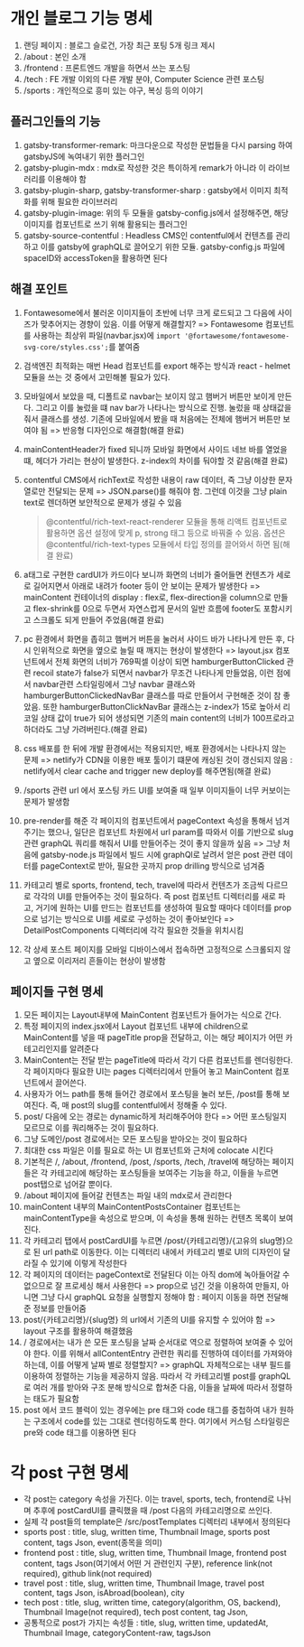 # 개인 블로그 기능 명세

1. 랜딩 페이지 : 블로그 슬로건, 가장 최근 포팅 5개 링크 제시
2. /about : 본인 소개
3. /frontend : 프론트엔드 개발을 하면서 쓰는 포스팅
4. /tech : FE 개발 이외의 다른 개발 분야, Computer Science 관련 포스팅
5. /sports : 개인적으로 흥미 있는 야구, 복싱 등의 이야기

## 플러그인들의 기능

1. gatsby-transformer-remark: 마크다운으로 작성한 문법들을 다시 parsing 하여 gatsbyJS에 녹여내기 위한 플러그인
2. gatsby-plugin-mdx : mdx로 작성한 것은 특이하게 remark가 아니라 이 라이브러리를 이용해야 함
3. gatsby-plugin-sharp, gatsby-transformer-sharp : gatsby에서 이미지 최적화를 위해 필요한 라이브러리
4. gatsby-plugin-image: 위의 두 모듈을 gatsby-config.js에서 설정해주면, 해당 이미지를 컴포넌트로 쓰기 위해 활용되는 플러그인
5. gatsby-source-contentful : Headless CMS인 contentful에서 컨텐츠를 관리하고 이를 gatsby에 graphQL로 끌어오기 위한 모듈. gatsby-config.js 파일에 spaceID와 accessToken을 활용하면 된다

## 해결 포인트

1. Fontawesome에서 불러온 이미지들이 초반에 너무 크게 로드되고 그 다음에 사이즈가 맞추어지는 경향이 있음. 이를 어떻게 해결할지? =>
   Fontawesome 컴포넌트를 사용하는 최상위 파일(navbar.jsx)에 `import '@fortawesome/fontawesome-svg-core/styles.css';`를 붙여줌

2. 검색엔진 최적화는 매번 Head 컴포넌트를 export 해주는 방식과 react - helmet 모듈을 쓰는 것 중에서 고민해볼 필요가 있다.

3. 모바일에서 보았을 때, 디폴트로 navbar는 보이지 않고 햄버거 버튼만 보이게 만든다. 그리고 이를 눌렀을 떄 nav bar가 나타나는 방식으로 진행. 눌렀을 때 상태값을 줘서 클래스를 생성. 기존에 모바일에서 봤을 때 처음에는 전체에 햄버거 버튼만 보여야 됨 => 반응형 디자인으로 해결함(해결 완료)

4. mainContentHeader가 fixed 되니까 모바일 화면에서 사이드 네브 바를 열었을 떄, 헤더가 가리는 현상이 발생한다. z-index의 차이를 둬야할 것 같음(해결 완료)

5. contentful CMS에서 richText로 작성한 내용이 raw 데이터, 즉 그냥 이상한 문자열로만 전달되는 문제 => JSON.parse()를 해줘야 함. 그런데 이것을 그냥 plain text로 렌더하면 보안적으로 문제가 생길 수 있음

   > @contentful/rich-text-react-renderer 모듈을 통해 리액트 컴포넌트로 활용하면 옵션 설정에 맞게 p, strong 태그 등으로 바꿔줄 수 있음. 옵션은 @contentful/rich-text-types 모듈에서 타입 정의를 끌어와서 하면 됨(해결 완료)

6. a태그로 구현한 cardUI가 카드이다 보니까 화면의 너비가 줄어들면 컨텐츠가 세로로 길어지면서 아래로 내려가 footer 등이 안 보이는 문제가 발생한다 => mainContent 컨테이너의 display : flex로, flex-direction을 column으로 만들고 flex-shrink를 0으로 두면서 자연스럽게 문서의 일반 흐름에 footer도 포함시키고 스크롤도 되게 만들어 주었음(해결 완료)

7. pc 환경에서 화면을 좁히고 햄버거 버튼을 눌러서 사이드 바가 나타나게 만든 후, 다시 인위적으로 화면을 옆으로 늘릴 때 깨지는 현상이 발생한다 => layout.jsx 컴포넌트에서 전체 화면의 너비가 769픽셀 이상이 되면 hamburgerButtonClicked 관련 recoil state가 false가 되면서 navbar가 무조건 나타나게 만들었음, 이런 점에서 navbar관련 스타일링에서 그냥 navbar 클래스와 hamburgerButtonClickedNavBar 클래스를 따로 만들어서 구현해준 것이 참 좋았음. 또한 hamburgerButtonClickNavBar 클래스는 z-index가 15로 높아서 리코일 상태 값이 true가 되어 생성되면 기존의 main content의 너비가 100프로라고 하더라도 그냥 가려버린다.(해결 완료)

8. css 배포를 한 뒤에 개발 환경에서는 적용되지만, 배포 환경에서는 나타나지 않는 문제 => netlify가 CDN을 이용한 배포 툴이기 떄문에 캐싱된 것이 갱신되지 않음 : netlify에서 clear cache and trigger new deploy를 해주면됨(해결 완료)
9. /sports 관련 url 에서 포스팅 카드 UI를 보여줄 때 일부 이미지들이 너무 커보이는 문제가 발생함
10. pre-render를 해준 각 페이지의 컴포넌트에서 pageContext 속성을 통해서 넘겨주기는 했으나, 일단은 컴포넌트 차원에서 url param를 따와서 이를 기반으로 slug 관련 graphQL 쿼리를 해줘서 UI를 만들어주는 것이 좋지 않을까 싶음 => 그냥 처음에 gatsby-node.js 파일에서 빌드 시에 graphQl로 날려서 얻은 post 관련 데이터를 pageContext로 받아, 필요한 곳까지 prop drilling 방식으로 넘겨줌
11. 카테고리 별로 sports, frontend, tech, travel에 따라서 컨텐츠가 조금씩 다르므로 각각의 UI를 만들어주는 것이 필요하다. 즉 post 컴포넌트 디렉터리를 새로 파고, 거기에 원하는 UI를 만드는 컴포넌트를 생성하여 필요할 때마다 데이터를 prop으로 넘기는 방식으로 UI를 세로로 구성하는 것이 좋아보인다 => DetailPostComponents 디렉터리에 각각 필요한 것들을 위치시킴

12. 각 상세 포스트 페이지를 모바일 디바이스에서 접속하면 고정적으로 스크롤되지 않고 옆으로 이리저리 흔들이는 현상이 발생함

## 페이지들 구현 명세

1. 모든 페이지는 Layout내부에 MainContent 컴포넌트가 들어가는 식으로 간다.
2. 특정 페이지의 index.jsx에서 Layout 컴포넌트 내부에 children으로 MainContent를 넣을 때 pageTitle prop을 전달하고, 이는 해당 페이지가 어떤 카테고리인지를 알려준다
3. MainContent는 전달 받는 pageTitle에 따라서 각기 다른 컴포넌트를 렌더링한다. 각 페이지마다 필요한 UI는 pages 디렉터리에서 만들어 놓고 MainContent 컴포넌트에서 끌어쓴다.
4. 사용자가 어느 path를 통해 들어간 경로에서 포스팅을 눌러 보든, /post를 통해 보여진다. 즉, 매 post의 slug를 contentful에서 정해줄 수 있다.
5. post/ 다음에 오는 경로는 dynamic하게 처리해주어야 한다 => 어떤 포스팅일지 모르므로 이를 쿼리해주는 것이 필요하다.
6. 그냥 도메인/post 경로에서는 모든 포스팅을 받아오는 것이 필요하다
7. 최대한 css 파일은 이를 필요로 하는 UI 컴포넌트와 근처에 colocate 시킨다
8. 기본적은 /, /about, /frontend, /post, /sports, /tech, /travel에 해당하는 페이지들은 각 카테고리에 해당하는 포스팅들을 보여주는 기능을 하고, 이들을 누르면 post탭으로 넘어갈 뿐이다.
9. /about 페이지에 들어갈 컨텐츠는 파일 내의 mdx로서 관리한다
10. mainContent 내부의 MainContentPostsContainer 컴포넌트는 mainContentType을 속성으로 받으며, 이 속성을 통해 원하는 컨텐츠 목록이 보여진다.
11. 각 카테고리 탭에서 postCardUI를 누르면 /post/{카테고리명}/{고유의 slug명}으로 된 url path로 이동한다. 이는 디렉터리 내에서 카테고리 별로 UI의 디자인이 달라질 수 있기에 이렇게 작성한다
12. 각 페이지의 데이터는 pageContext로 전달된다 이는 아직 dom에 녹아들어갈 수 없으므로 잘 프로세싱 해서 사용한다 => prop으로 넘긴 것을 이용하여 만들지, 아니면 그냥 다시 graphQL 요청을 실행할지 정해야 함 : 페이지 이동을 하면 전달해준 정보를 만들어줌
13. post/{카테고리명}/{slug명} 의 url에서 기존의 UI를 유지할 수 있어야 함 => layout 구조를 활용하여 해결했음
14. / 경로에서는 내가 쓴 모든 포스팅을 날짜 순서대로 역으로 정렬하여 보여줄 수 있어야 한다. 이를 위해서 allContentEntry 관련한 쿼리를 진행하여 데이터를 가져와야 하는데, 이를 어떻게 날짜 별로 정렬할지? => graphQL 자체적으로는 내부 필드를 이용하여 정렬하는 기능을 제공하지 않음. 따라서 각 카테고리별 post를 graphQL로 여러 개를 받아와 구조 분해 방식으로 합쳐준 다음, 이들을 날짜에 따라서 정렬하는 태도가 필요함
15. post 에서 코드 블럭이 있는 경우에는 pre 태그와 code 태그를 중첩하여 내가 원하는 구조에서 code를 있는 그대로 렌더링하도록 한다. 여기에서 커스텀 스타일링은 pre와 code 태그를 이용하면 된다

# 각 post 구현 명세

- 각 post는 category 속성을 가진다. 이는 travel, sports, tech, frontend로 나뉘며 추후에 postCardUI를 클릭했을 때 /post 다음의 카테고리명으로 쓰인다.
- 실제 각 post들의 template은 /src/postTemplates 디렉터리 내부에서 정의된다
- sports post : title, slug, written time, Thumbnail Image, sports post content, tags Json, event(종목을 의미)
- frontend post : title, slug, written time, Thumbnail Image, frontend post content, tags Json(여기에서 어떤 거 관련인지 구분), reference link(not required), github link(not required)
- travel post : title, slug, written time, Thumbnail Image, travel post content, tags Json, isAbroad(boolean), city
- tech post : title, slug, written time, category(algorithm, OS, backend), Thumbnail Image(not required), tech post content, tag Json,
- 공통적으로 post가 가지는 속성들 : title, slug, written time, updatedAt, Thumbnail Image, categoryContent-raw, tagsJson
